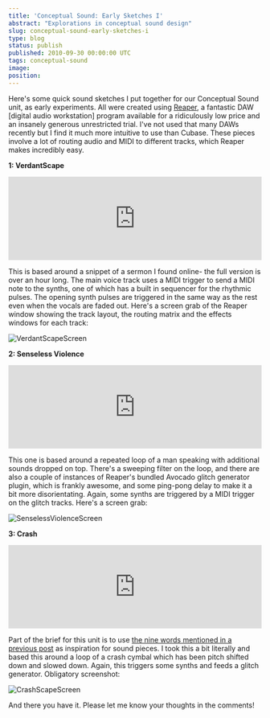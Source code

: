 ```yaml
---
title: 'Conceptual Sound: Early Sketches I'
abstract: "Explorations in conceptual sound design"
slug: conceptual-sound-early-sketches-i
type: blog
status: publish
published: 2010-09-30 00:00:00 UTC
tags: conceptual-sound
image: 
position: 
---
```


Here's some quick sound sketches I put together for our Conceptual
Sound unit, as early experiments. All were created using [Reaper][1], a fantastic DAW \[digital audio workstation\] program
available for a ridiculously low price and an insanely generous
unrestricted trial. I've not used that many DAWs recently but I find it
much more intuitive to use than Cubase. These pieces involve a lot of
routing audio and MIDI to different tracks, which Reaper makes
incredibly easy.

**1: VerdantScape**

<iframe width="100%" height="166" scrolling="no" frameborder="no" allow="autoplay" src="https://w.soundcloud.com/player/?url=https%3A//api.soundcloud.com/tracks/5704451&amp;color=%23ff5500&amp;auto_play=false&amp;hide_related=false&amp;show_comments=true&amp;show_user=true&amp;show_reposts=false&amp;show_teaser=true"></iframe>

This is based around a snippet of a sermon I found online- the full
version is over an hour long. The main voice track uses a MIDI trigger
to send a MIDI note to the synths, one of which has a built in sequencer
for the rhythmic pulses. The opening synth pulses are triggered in the
same way as the rest even when the vocals are faded out. Here's a
screen grab of the Reaper window showing the track layout, the routing
matrix and the effects windows for each track:

![VerdantScapeScreen](/images/verdantscapescreen_5039930788_o.jpg)

**2: Senseless Violence**

<iframe width="100%" height="166" scrolling="no" frameborder="no" allow="autoplay" src="https://w.soundcloud.com/player/?url=https%3A//api.soundcloud.com/tracks/5704450&amp;color=%23ff5500&amp;auto_play=false&amp;hide_related=false&amp;show_comments=true&amp;show_user=true&amp;show_reposts=false&amp;show_teaser=true"></iframe>

This one is based around a repeated loop of a man speaking with
additional sounds dropped on top. There's a sweeping filter on the
loop, and there are also a couple of instances of Reaper's bundled
Avocado glitch generator plugin, which is frankly awesome, and some
ping-pong delay to make it a bit more disorientating. Again, some synths
are triggered by a MIDI trigger on the glitch tracks. Here's a screen
grab:

![SenselessViolenceScreen](/images/senselessviolencescreen_5039311225_o.jpg)

**3: Crash**

<iframe width="100%" height="166" scrolling="no" frameborder="no" allow="autoplay" src="https://w.soundcloud.com/player/?url=https%3A//api.soundcloud.com/tracks/5704449&amp;color=%23ff5500&amp;auto_play=false&amp;hide_related=false&amp;show_comments=true&amp;show_user=true&amp;show_reposts=false&amp;show_teaser=true"></iframe>

Part of the brief for this unit is to use [the nine words mentioned in a
previous post][4] as inspiration for sound pieces. I
took this a bit literally and based this around a loop of a crash cymbal
which has been pitch shifted down and slowed down. Again, this triggers
some synths and feeds a glitch generator. Obligatory screenshot:

![CrashScapeScreen](/images/crashscapescreen_5039931200_o.jpg)

And there you have it. Please let me know your thoughts in the comments!

[1]: http://www.reaper.fm/
[4]: http://velvetkevorkian.wordpress.com/2010/09/23/nine-words-nine-images/
